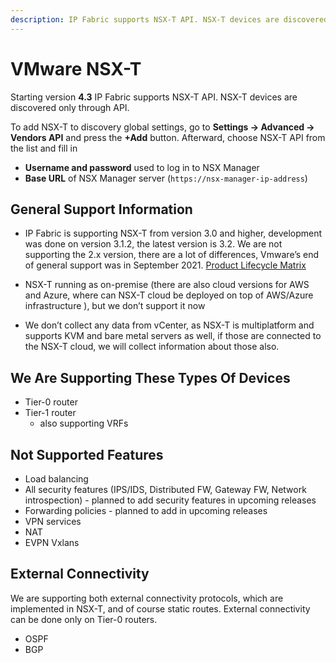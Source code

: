 ```yaml
---
description: IP Fabric supports NSX-T API. NSX-T devices are discovered only through API.
---
```


# VMware NSX-T

Starting version **4.3** IP Fabric supports NSX-T API. NSX-T devices are discovered only through API.

To add NSX-T to discovery global settings, go to **Settings → Advanced → Vendors API** and press the **+Add** button. Afterward, choose NSX-T API from the list and fill in

- **Username and password** used to log in to NSX Manager
- **Base URL** of NSX Manager server (`https://nsx-manager-ip-address`)

## General Support Information

- IP Fabric is supporting NSX-T from version 3.0 and higher,
  development was done on version 3.1.2, the latest version is 3.2. We
  are not supporting the 2.x version, there are a lot of differences,
  Vmware’s end of general support was in September 2021. [Product Lifecycle Matrix](https://lifecycle.vmware.com/#/)

- NSX-T running as on-premise (there are also cloud versions for AWS
  and Azure, where can NSX-T cloud be deployed on top of AWS/Azure
  infrastructure ), but we don’t support it now

- We don’t collect any data from vCenter, as NSX-T is multiplatform
  and supports KVM and bare metal servers as well, if those are
  connected to the NSX-T cloud, we will collect information about
  those also.

## We Are Supporting These Types Of Devices

- Tier-0 router
- Tier-1 router
  - also supporting VRFs

## Not Supported Features

- Load balancing
- All security features (IPS/IDS, Distributed FW, Gateway FW, Network
  introspection) - planned to add security features in upcoming
  releases
- Forwarding policies - planned to add in upcoming releases
- VPN services
- NAT
- EVPN Vxlans

## External Connectivity

We are supporting both external connectivity protocols, which are
implemented in NSX-T, and of course static routes. External connectivity
can be done only on Tier-0 routers.

- OSPF
- BGP
